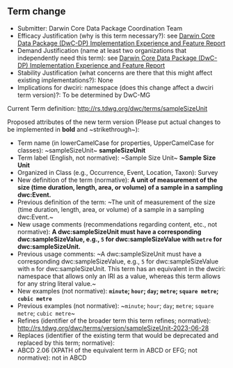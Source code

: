 ## Term change

* Submitter: Darwin Core Data Package Coordination Team
* Efficacy Justification (why is this term necessary?): see [Darwin Core Data Package (DwC-DP) Implementation Experience and Feature Report](https://gbif.github.io/dwc-dp/docs/dwc_dp_implementation_feature_reports.pdf)
* Demand Justification (name at least two organizations that independently need this term): see [Darwin Core Data Package (DwC-DP) Implementation Experience and Feature Report](https://gbif.github.io/dwc-dp/docs/dwc_dp_implementation_feature_reports.pdf)
* Stability Justification (what concerns are there that this might affect existing implementations?): None
* Implications for dwciri: namespace (does this change affect a dwciri term version)?: To be determined by DwC-MG

Current Term definition: http://rs.tdwg.org/dwc/terms/sampleSizeUnit

Proposed attributes of the new term version (Please put actual changes to be implemented in **bold** and ~strikethrough~):

* Term name (in lowerCamelCase for properties, UpperCamelCase for classes): ~sampleSizeUnit~ **sampleSizeUnit**
* Term label (English, not normative): ~Sample Size Unit~ **Sample Size Unit**
* Organized in Class (e.g., Occurrence, Event, Location, Taxon): Survey
* New definition of the term (normative): **A unit of measurement of the size (time duration, length, area, or volume) of a sample in a sampling dwc:Event.**
* Previous definition of the term: ~The unit of measurement of the size (time duration, length, area, or volume) of a sample in a sampling dwc:Event.~
* New usage comments (recommendations regarding content, etc., not normative): **A dwc:sampleSizeUnit must have a corresponding dwc:sampleSizeValue, e.g., `5` for dwc:sampleSizeValue with `metre` for dwc:sampleSizeUnit.** 
* Previous usage comments: ~A dwc:sampleSizeUnit must have a corresponding dwc:sampleSizeValue, e.g., `5` for dwc:sampleSizeValue with `m` for dwc:sampleSizeUnit. This term has an equivalent in the dwciri: namespace that allows only an IRI as a value, whereas this term allows for any string literal value.~
* New examples (not normative): **`minute`; `hour`; `day`; `metre`; `square metre`; `cubic metre`**
* Previous examples (not normative): ~`minute`; `hour`; `day`; `metre`; `square metre`; `cubic metre`~
* Refines (identifier of the broader term this term refines; normative): http://rs.tdwg.org/dwc/terms/version/sampleSizeUnit-2023-06-28
* Replaces (identifier of the existing term that would be deprecated and replaced by this term; normative): 
* ABCD 2.06 (XPATH of the equivalent term in ABCD or EFG; not normative): not in ABCD
